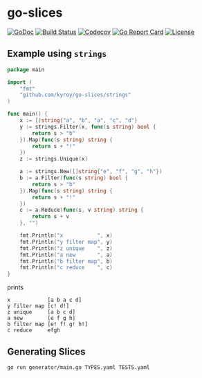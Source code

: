 # go-slices

[![GoDoc](https://godoc.org/github.com/kyroy/go-slices?status.svg)](https://godoc.org/github.com/kyroy/go-slices)
[![Build Status](https://travis-ci.org/kyroy/go-slices.svg?branch=master)](https://travis-ci.org/kyroy/go-slices)
[![Codecov](https://img.shields.io/codecov/c/github/kyroy/go-slices.svg)](https://codecov.io/gh/kyroy/go-slices)
[![Go Report Card](https://goreportcard.com/badge/github.com/kyroy/go-slices)](https://goreportcard.com/report/github.com/kyroy/go-slices)
[![License](https://img.shields.io/badge/License-Apache%202.0-blue.svg)](https://github.com/kyroy/go-slices/blob/master/LICENSE)

## Example using `strings`

```go
package main

import (
	"fmt"
	"github.com/kyroy/go-slices/strings"
)

func main() {
	x := []string{"a", "b", "a", "c", "d"}
	y := strings.Filter(x, func(s string) bool {
		return s > "b"
	}).Map(func(s string) string {
		return s + "!"
	})
	z := strings.Unique(x)

	a := strings.New([]string{"e", "f", "g", "h"})
	b := a.Filter(func(s string) bool {
		return s > "b"
	}).Map(func(s string) string {
		return s + "!"
	})
	c := a.Reduce(func(s, v string) string {
		return s + v
	}, "")

	fmt.Println("x           ", x)
	fmt.Println("y filter map", y)
	fmt.Println("z unique    ", z)
	fmt.Println("a new       ", a)
	fmt.Println("b filter map", b)
	fmt.Println("c reduce    ", c)
}
```
prints
```
x            [a b a c d]
y filter map [c! d!]
z unique     [a b c d]
a new        [e f g h]
b filter map [e! f! g! h!]
c reduce     efgh
```

## Generating Slices
```bash
go run generator/main.go TYPES.yaml TESTS.yaml
```
